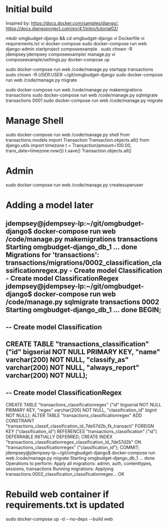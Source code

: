 # Initial build
Inspired by: https://docs.docker.com/samples/django/, https://docs.djangoproject.com/en/4.1/intro/tutorial02/

mkdir omgbudget-django && cd omgbudget-django
vi Dockerfile
vi requirements.txt
vi docker-compose
sudo docker-compose run web django-admin startproject composeexample .
sudo chown -R jdempsey:jdempsey composeexample/ manage.py 
vi composeexample/settings.py
docker-compose up

sudo docker-compose run web /code/manage.py startapp transactions
sudo chown -R $USER:$USER ~/git/omgbudget-django
sudo docker-compose run web /code/manage.py migrate

sudo docker-compose run web /code/manage.py makemigrations transactions
sudo docker-compose run web /code/manage.py sqlmigrate transactions 0001
sudo docker-compose run web /code/manage.py migrate

# Manage Shell
sudo docker-compose run web /code/manage.py shell
from transactions.models import Transaction
Transaction.objects.all()
from django.utils import timezone
t = Transaction(amount=100.00, trans_date=timezone.now())
t.save()
Transaction.objects.all()

# Admin

sudo docker-compose run web /code/manage.py createsuperuser

# Adding a model later
jdempsey@jdempsey-lp:~/git/omgbudget-django$ docker-compose run web /code/manage.py makemigrations transactions
Starting omgbudget-django_db_1 ... done
Migrations for 'transactions':
  transactions/migrations/0002_classification_classificationregex.py
    - Create model Classification
    - Create model ClassificationRegex
jdempsey@jdempsey-lp:~/git/omgbudget-django$ docker-compose run web /code/manage.py sqlmigrate transactions 0002
Starting omgbudget-django_db_1 ... done
BEGIN;
--
-- Create model Classification
--
CREATE TABLE "transactions_classification" ("id" bigserial NOT NULL PRIMARY KEY, "name" varchar(200) NOT NULL, "classify_as" varchar(200) NOT NULL, "always_report" varchar(200) NOT NULL);
--
-- Create model ClassificationRegex
--
CREATE TABLE "transactions_classificationregex" ("id" bigserial NOT NULL PRIMARY KEY, "regex" varchar(200) NOT NULL, "classification_id" bigint NOT NULL);
ALTER TABLE "transactions_classificationregex" ADD CONSTRAINT "transactions_classif_classification_id_7de57d2b_fk_transacti" FOREIGN KEY ("classification_id") REFERENCES "transactions_classification" ("id") DEFERRABLE INITIALLY DEFERRED;
CREATE INDEX "transactions_classificationregex_classification_id_7de57d2b" ON "transactions_classificationregex" ("classification_id");
COMMIT;
jdempsey@jdempsey-lp:~/git/omgbudget-django$ docker-compose run web /code/manage.py migrate
Starting omgbudget-django_db_1 ... done
Operations to perform:
  Apply all migrations: admin, auth, contenttypes, sessions, transactions
Running migrations:
  Applying transactions.0002_classification_classificationregex... OK


# Rebuild web container if requirements.txt is updated
sudo docker-compose up -d --no-deps --build web
